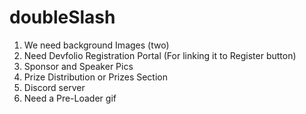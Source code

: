 # doubleSlash

1. We need background Images (two)
2. Need Devfolio Registration Portal (For linking it to Register button)
3. Sponsor and Speaker Pics
4. Prize Distribution or Prizes Section
5. Discord server
6. Need a Pre-Loader gif
